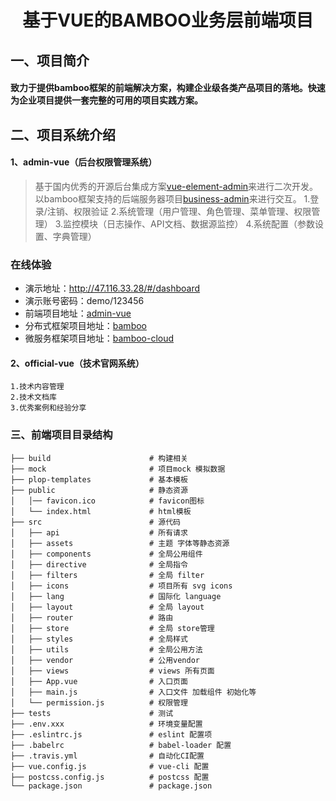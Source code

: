 <h1 style="text-align: center">基于VUE的BAMBOO业务层前端项目</h1>

## 一、项目简介
#### 致力于提供bamboo框架的前端解决方案，构建企业级各类产品项目的落地。快速为企业项目提供一套完整的可用的项目实践方案。

## 二、项目系统介绍
#### 1、admin-vue（后台权限管理系统）
> 基于国内优秀的开源后台集成方案[vue-element-admin](https://github.com/PanJiaChen/vue-element-admin)来进行二次开发。
> 以bamboo框架支持的后端服务器项目[business-admin](https://github.com/jiefangen/bamboo/tree/master/bamboo-business/business-admin)来进行交互。
    1.登录/注销、权限验证
    2.系统管理（用户管理、角色管理、菜单管理、权限管理）
    3.监控模块（日志操作、API文档、数据源监控）
    4.系统配置（参数设置、字典管理）

### 在线体验
- 演示地址：http://47.116.33.28/#/dashboard
- 演示账号密码：demo/123456
- 前端项目地址：[admin-vue](https://github.com/jiefangen/frontend-vue/tree/main/admin-vue)
- 分布式框架项目地址：[bamboo](https://github.com/jiefangen/bamboo)
- 微服务框架项目地址：[bamboo-cloud](https://github.com/jiefangen/bamboo-cloud)

#### 2、official-vue（技术官网系统）
    1.技术内容管理
    2.技术文档库
    3.优秀案例和经验分享

### 三、前端项目目录结构
    ├── build                      # 构建相关
    ├── mock                       # 项目mock 模拟数据
    ├── plop-templates             # 基本模板
    ├── public                     # 静态资源
    │   │── favicon.ico            # favicon图标
    │   └── index.html             # html模板
    ├── src                        # 源代码
    │   ├── api                    # 所有请求
    │   ├── assets                 # 主题 字体等静态资源
    │   ├── components             # 全局公用组件
    │   ├── directive              # 全局指令
    │   ├── filters                # 全局 filter
    │   ├── icons                  # 项目所有 svg icons
    │   ├── lang                   # 国际化 language
    │   ├── layout                 # 全局 layout
    │   ├── router                 # 路由
    │   ├── store                  # 全局 store管理
    │   ├── styles                 # 全局样式
    │   ├── utils                  # 全局公用方法
    │   ├── vendor                 # 公用vendor
    │   ├── views                  # views 所有页面
    │   ├── App.vue                # 入口页面
    │   ├── main.js                # 入口文件 加载组件 初始化等
    │   └── permission.js          # 权限管理
    ├── tests                      # 测试
    ├── .env.xxx                   # 环境变量配置
    ├── .eslintrc.js               # eslint 配置项
    ├── .babelrc                   # babel-loader 配置
    ├── .travis.yml                # 自动化CI配置
    ├── vue.config.js              # vue-cli 配置
    ├── postcss.config.js          # postcss 配置
    └── package.json               # package.json
